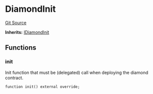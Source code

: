 # DiamondInit
[Git Source](https://github.com/thrackle-io/Tron/blob/f21da0ad677b5be62ff423760b9c2ce71a2b1c3b/src/diamond/initializers/DiamondInit.sol)

**Inherits:**
[IDiamondInit](/src/diamond/initializers/IDiamondInit.sol/interface.IDiamondInit.md)


## Functions
### init

Init function that must be (delegated) call when deploying the diamond contract.


```solidity
function init() external override;
```

